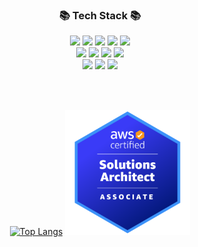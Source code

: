 <div align="center">
  <h3>📚 Tech Stack 📚</h3>

  <img src="https://img.shields.io/badge/html5-E34F26?style=for-the-badge&logo=html5&logoColor=white">
  <img src="https://img.shields.io/badge/css-1572B6?style=for-the-badge&logo=css3&logoColor=white">
  <img src="https://img.shields.io/badge/Javascript-ffb13b?style=for-the-badge&logo=javascript&logoColor=white"/>
  <img src="https://img.shields.io/badge/Java-007396?style=for-the-badge&logo=Java&logoColor=white"/>
  <img src="https://img.shields.io/badge/Python-3766AB?style=for-the-badge&logo=Python&logoColor=white"/>
  <br>
  <img src="https://img.shields.io/badge/Node.js-339933?style=for-the-badge&logo=Node.js&logoColor=white"/>
  <img src="https://img.shields.io/badge/Express-000000?style=for-the-badge&logo=Express&logoColor=white"/>
  <img src="https://img.shields.io/badge/React-61DAFB?style=for-the-badge&logo=React&logoColor=black"/>
  <img src="https://img.shields.io/badge/bootstrap-7952B3?style=for-the-badge&logo=bootstrap&logoColor=white">
  <br>
  <img src="https://img.shields.io/badge/oracle-F80000?style=for-the-badge&logo=oracle&logoColor=white"/>
  <img src="https://img.shields.io/badge/Mysql-E6B91E?style=for-the-badge&logo=MySql&logoColor=white"/>
  <img src="https://img.shields.io/badge/AWS-232F3E?style=for-the-badge&logo=AmazonAWS&logoColor=white"/>

  <br>  <br>

[![Top Langs](https://github-readme-stats.vercel.app/api/top-langs/?username=leemhoon00&layout=compact&langs_count=6&theme=radical)](https://github.com/anuraghazra/github-readme-stats)
<a href="https://www.credly.com/badges/9c233e40-84d8-46b9-8b3b-a81de9818eb0/public_url"><img src="./aws-certified-solutions-architect-associate.png" width="200" height="200" /><a/>

</div>



